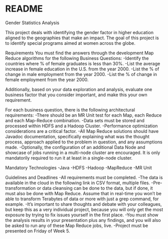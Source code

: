 # README #

Gender Statistics Analysis

This project deals with identifying the gender factor in higher education aligned to the geographies that make an impact. The goal of this project is to identify special programs aimed at women across the globe.

Requirements
You must find the answers through the development Map Reduce algorithms for the following Business Questions:
-Identify the countries where % of female graduates is less than 30%.
-List the average increase in female education in the U.S. from the year 2000.
-List the % of change in male employment from the year 2000.
-List the % of change in female employment from the year 2000.

Additionally, based on your data exploration and analysis, evaluate one business factor that you consider important, and make this your own requirement.

For each business question, there is the following architectural requirements:
-There should be an MR Unit test for each Map, each Reduce and each Map-Reduce combination.
-Data sets must be stored and processed within HDFS and a Hadoop Cluster.
-Performance optimization considerations are a critical factor.
-All Map Reduce solutions should have Javadoc documentation, specifically explaining what was the thought process, approach applied to the problem in question, and any assumptions made.
-Optionally, the configuration of an additional Data Node and showcase of jobs running in a multi-node cluster are encouraged. It is only mandatorily required to run it at least in a single-node cluster.

Mandatory Technologies
-Java
-HDFS
-Hadoop
-MapReduce
-MR Unit

Guidelines and Deadlines
-All requirements must be completed.
-The data is available in the cloud in the following link in CSV format, multiple files.
-Pre-transformation or data cleansing can be done to the data, but if done, it must also be done with Map Reduce. Assume that in real-time you won’t be able to transform Terabytes of data or more with just a grep command, for example.
-It’s important to share thoughts and debate with your colleagues, but keep this as a very individual project, because you will only get the most exposure by trying to fix issues yourself in the first place.
-You must show the analysis results in your presentation plus any findings, and you will also be asked to run any of these Map Reduce jobs, live.
-Project must be presented on Friday of Week 5.
